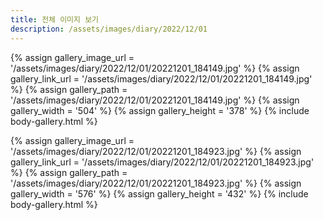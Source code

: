 ```yaml
---
title: 전체 이미지 보기
description: /assets/images/diary/2022/12/01
---
```


{% assign gallery_image_url = '/assets/images/diary/2022/12/01/20221201_184149.jpg' %}
{% assign gallery_link_url = '/assets/images/diary/2022/12/01/20221201_184149.jpg' %}
{% assign gallery_path = '/assets/images/diary/2022/12/01/20221201_184149.jpg' %}
{% assign gallery_width = '504'  %}
{% assign gallery_height = '378'  %}
{% include body-gallery.html %}

{% assign gallery_image_url = '/assets/images/diary/2022/12/01/20221201_184923.jpg' %}
{% assign gallery_link_url = '/assets/images/diary/2022/12/01/20221201_184923.jpg' %}
{% assign gallery_path = '/assets/images/diary/2022/12/01/20221201_184923.jpg' %}
{% assign gallery_width = '576'  %}
{% assign gallery_height = '432'  %}
{% include body-gallery.html %}
